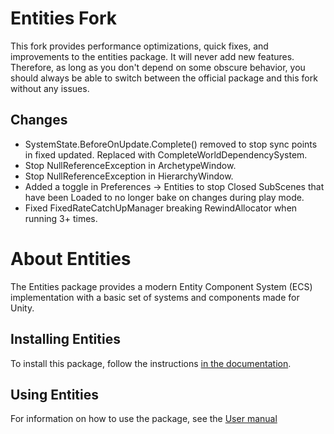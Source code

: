 # Entities Fork
This fork provides performance optimizations, quick fixes, and improvements to the entities package. It will never add new features. Therefore, as long as you don't depend on some obscure behavior, you should always be able to switch between the official package and this fork without any issues.

## Changes
- SystemState.BeforeOnUpdate.Complete() removed to stop sync points in fixed updated. Replaced with CompleteWorldDependencySystem.
- Stop NullReferenceException in ArchetypeWindow.
- Stop NullReferenceException in HierarchyWindow.
- Added a toggle in Preferences -> Entities to stop Closed SubScenes that have been Loaded to no longer bake on changes during play mode.
- Fixed FixedRateCatchUpManager breaking RewindAllocator when running 3+ times.

# About Entities
The Entities package provides a modern Entity Component System (ECS) implementation with a basic set of systems and components made for Unity.

## Installing Entities
To install this package, follow the instructions [in the documentation](Documentation~/getting-started-installation.md).

## Using Entities
For information on how to use the package, see the [User manual](Documentation~/index.md)
